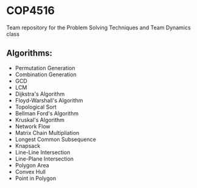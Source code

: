 # COP4516
Team repository for the Problem Solving Techniques and Team Dynamics class

## Algorithms:
 - Permutation Generation
 - Combination Generation
 - GCD
 - LCM
 - Dijkstra's Algorithm
 - Floyd-Warshall's Algorithm
 - Topological Sort
 - Bellman Ford's Algorithm
 - Kruskal's Algorithm
 - Network Flow
 - Matrix Chain Multipliation
 - Longest Common Subsequence
 - Knapsack
 - Line-Line Intersection
 - Line-Plane Intersection
 - Polygon Area
 - Convex Hull
 - Point in Polygon
